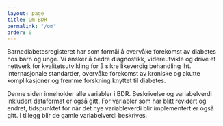 ```yaml
---
layout: page
title: Om BDR
permalink: "/om"
order: 0
---
```


Barnediabetesregisteret har som formål å overvåke forekomst av diabetes hos barn og
unge. Vi ønsker å bedre diagnostikk, videreutvikle og drive et nettverk for
kvalitetsutvikling for å sikre likeverdig behandling iht. internasjonale standarder,
overvåke forekomst av kroniske og akutte komplikasjoner og fremme forskning knyttet
til diabetes.

Denne siden inneholder alle variabler i BDR. Beskrivelse og variabelverdi inkludert
dataformat er også gitt. For variabler som har blitt revidert og endret, tidspunktet
for når det nye variableverdi blir implementert er også gitt. I tillegg blir de gamle
variabelverdi beskrives.
